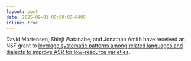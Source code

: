 ```yaml
---
layout: post
date: 2025-09-01 00:00:00-0400  
inline: true
---
```

David Mortensen, Shinji Watanabe, and Jonathan Amith have received an NSF grant to [leverage systematic patterns among related languages and dialects to improve ASR for low-resource varieties](/projects/10_systematic/).
